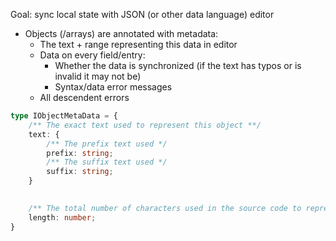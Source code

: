 Goal: sync local state with JSON (or other data language) editor

- Objects (/arrays) are annotated with metadata:
    - The text + range representing this data in editor
    - Data on every field/entry:
        - Whether the data is synchronized (if the text has typos or is invalid it may not be)
        - Syntax/data error messages
    - All descendent errors

```ts
type IObjectMetaData = {
    /** The exact text used to represent this object **/
    text: {
        /** The prefix text used */
        prefix: string;
        /** The suffix text used */
        suffix: string;
    }
    

    /** The total number of characters used in the source code to represent this object */
    length: number;
}
```